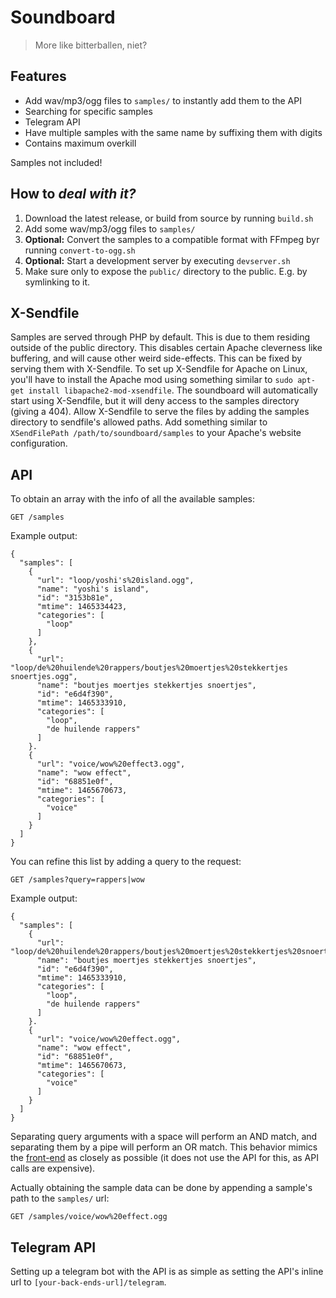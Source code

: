 # Soundboard
> More like bitterballen, niet?

## Features
- Add wav/mp3/ogg files to `samples/` to instantly add them to the API
- Searching for specific samples
- Telegram API
- Have multiple samples with the same name by suffixing them with digits
- Contains maximum overkill

Samples not included!

## How to _deal with it?_
1. Download the latest release, or build from source by running `build.sh`
2. Add some wav/mp3/ogg files to `samples/`
3. __Optional:__ Convert the samples to a compatible format with FFmpeg byr running `convert-to-ogg.sh`
4. __Optional:__ Start a development server by executing `devserver.sh`
5. Make sure only to expose the `public/` directory to the public. E.g. by symlinking to it.

## X-Sendfile
Samples are served through PHP by default. This is due to them residing outside of the public directory. This disables certain Apache cleverness like buffering, and will cause other weird side-effects. This can be fixed by serving them with X-Sendfile. To set up X-Sendfile for Apache on Linux, you'll have to install the Apache mod using something similar to `sudo apt-get install libapache2-mod-xsendfile`. The soundboard will automatically start using X-Sendfile, but it will deny access to the samples directory (giving a 404). Allow X-Sendfile to serve the files by adding the samples directory to sendfile's allowed paths. Add something similar to `XSendFilePath /path/to/soundboard/samples` to your Apache's website configuration.

## API
To obtain an array with the info of all the available samples:

```
GET /samples
```

Example output:

```
{
  "samples": [
    {
      "url": "loop/yoshi's%20island.ogg",
      "name": "yoshi's island",
      "id": "3153b81e",
      "mtime": 1465334423,
      "categories": [
        "loop"
      ]
    },
    {
      "url": "loop/de%20huilende%20rappers/boutjes%20moertjes%20stekkertjes snoertjes.ogg",
      "name": "boutjes moertjes stekkertjes snoertjes",
      "id": "e6d4f390",
      "mtime": 1465333910,
      "categories": [
        "loop",
        "de huilende rappers"
      ]
    }.
    {
      "url": "voice/wow%20effect3.ogg",
      "name": "wow effect",
      "id": "68851e0f",
      "mtime": 1465670673,
      "categories": [
        "voice"
      ]
    }
  ]
}
```

You can refine this list by adding a query to the request:

```
GET /samples?query=rappers|wow
```

Example output:

```
{
  "samples": [
    {
      "url": "loop/de%20huilende%20rappers/boutjes%20moertjes%20stekkertjes%20snoertjes.ogg",
      "name": "boutjes moertjes stekkertjes snoertjes",
      "id": "e6d4f390",
      "mtime": 1465333910,
      "categories": [
        "loop",
        "de huilende rappers"
      ]
    }.
    {
      "url": "voice/wow%20effect.ogg",
      "name": "wow effect",
      "id": "68851e0f",
      "mtime": 1465670673,
      "categories": [
        "voice"
      ]
    }
  ]
}
```

Separating query arguments with a space will perform an AND match, and separating them by a pipe will perform an OR match. This behavior mimics the [front-end](https://github.com/villermen/soundboard-front-end) as closely as possible (it does not use the API for this, as API calls are expensive).

Actually obtaining the sample data can be done by appending a sample's path to the `samples/` url:

```
GET /samples/voice/wow%20effect.ogg
```

## Telegram API
Setting up a telegram bot with the API is as simple as setting the API's inline url to `[your-back-ends-url]/telegram`.
